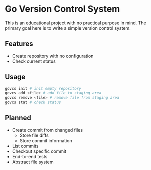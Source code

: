# Go Version Control System

This is an educational project with no practical purpose in mind.
The primary goal here is to write a simple version control system.

## Features

- Create repository with no configuration
- Check current status

## Usage

```sh
govcs init # init empty repository
govcs add <file> # add file to staging area
govcs remove <file> # remove file from staging area
govcs stat # check status
```

## Planned

- Create commit from changed files
  - Store file diffs
  - Store commit information
- List commits
- Checkout specific commit
- End-to-end tests
- Abstract file system